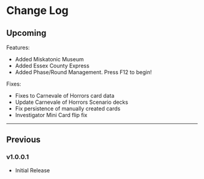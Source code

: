 # Change Log

## Upcoming

Features:
- Added Miskatonic Museum
- Added Essex County Express
- Added Phase/Round Management. Press F12 to begin!

Fixes:
- Fixes to Carnevale of Horrors card data
- Update Carnevale of Horrors Scenario decks
- Fix persistence of manually created cards
- Investigator Mini Card flip fix

___

## Previous

### v1.0.0.1
- Initial Release
